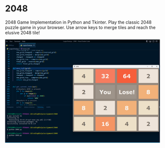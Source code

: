 # 2048
2048 Game Implementation in Python and Tkinter. Play the classic 2048 puzzle game in your browser. Use arrow keys to merge tiles and reach the elusive 2048 tile!

![Game Screenshot](https://github.com/vipin2069/2048/blob/main/Screenshot%202023-09-13%20170659.png)


